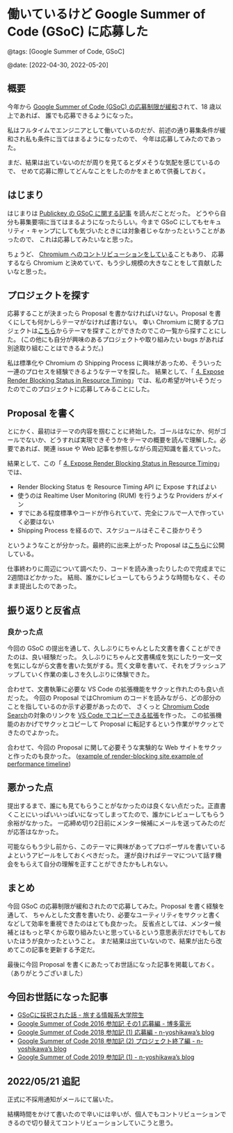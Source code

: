 # 働いているけど Google Summer of Code (GSoC) に応募した

@tags: [Google Summer of Code, GSoC]

@date: [2022-04-30, 2022-05-20]

## 概要

今年から [Google Summer of Code (GSoC) の応募制限が緩和](https://opensource.googleblog.com/2021/11/expanding-google-summer-of-code-in-2022.html)されて、18 歳以上であれば、
誰でも応募できるようになった。

私はフルタイムでエンジニアとして働いているのだが、前述の通り募集条件が緩和され私も条件に当てはまるようになったので、
今年は応募してみたのであった。

まだ、結果は出ていないのだが周りを見てるとダメそうな気配を感じているので、
せめて応募に際してどんなことをしたのかをまとめて供養しておく。

## はじまり

はじまりは [Publickey の GSoC に関する記事](https://www.publickey1.jp/blog/22/google_summer_of_code18.html) を読んだことだった。
どうやら自分も募集要項に当てはまるようになったらしい。今まで GSoC にしてもセキュリティ・キャンプにしても気づいたときには対象者じゃなかったということがあったので、 これは応募してみたいなと思った。

ちょうど、 [Chromium へのコントリビューションをしている](https://blog.bokken.io/articles/2022-02-28/investigate-chromium-cors-header-parse-failure.html)こともあり、
応募するなら Chromium と決めていて、もう少し規模の大きなことをして貢献したいなと思った。

## プロジェクトを探す

応募することが決まったら Proposal を書かなければいけない。Proposal を書くにしても何かしらテーマがなければ書けない。
幸い Chromium に関するプロジェクトは[こちら](https://docs.google.com/document/d/1QnqhnsmEnHxoD1j7sWNFL5nybQ7rh5bMgPuf3NQLAtg/edit#heading=h.604ls06hmu0p)からテーマを探すことができたのでこの一覧から探すことにした。
(この他にも自分が興味のあるプロジェクトや取り組みたい bugs があれば別途取り組むことはできるようだ。)

私は標準化や Chromium の Shipping Process に興味があっため、そういった一連のプロセスを経験できるようなテーマを探した。
結果として、「 [4. Expose Render Blocking Status in Resource Timing](https://docs.google.com/document/d/1QnqhnsmEnHxoD1j7sWNFL5nybQ7rh5bMgPuf3NQLAtg/edit#bookmark=kix.tngp8wlygnyc)」では、私の希望が叶いそうだったのでこのプロジェクトに応募してみることにした。

## Proposal を書く

とにかく、最初はテーマの内容を掴むことに終始した。ゴールはなにか、何がゴールでないか、どうすれば実現できそうかをテーマの概要を読んで理解した。必要であれば、関連 issue や Web 記事を参照しながら周辺知識を蓄えていった。

結果として、この「 [4. Expose Render Blocking Status in Resource Timing](https://docs.google.com/document/d/1QnqhnsmEnHxoD1j7sWNFL5nybQ7rh5bMgPuf3NQLAtg/edit#bookmark=kix.tngp8wlygnyc)」では、

- Render Blocking Status を Resource Timing API に Expose すればよい
- 使うのは Realtime User Monitoring (RUM) を行うような Providers がメイン
- すでにある程度標準やコードが作られていて、完全にフルで一人で作っていく必要はない
- Shipping Process を経るので、スケジュールはそこそこ掛かりそう

というようなことが分かった。最終的に出来上がった Proposal は[こちら](https://docs.google.com/document/d/11J7GYUEAUlFnN3l9yWdMUEvd08hCLe4AeKZnbB4yyfk/edit?usp=sharing)に公開している。

仕事終わりに周辺について調べたり、コードを読み漁ったりしたので完成までに2週間ほどかかった。
結局、誰かにレビューしてもらうような時間もなく、そのまま提出したのであった。

## 振り返りと反省点

### 良かった点

今回の GSoC の提出を通して、久しぶりにちゃんとした文書を書くことができたのは、良い経験だった。
久しぶりにちゃんと文書構成を気にしたり一文一文を気にしながら文書を書いた気がする。荒く文章を書いて、それをブラッシュアップしていく作業の楽しさを久しぶりに体験できた。

合わせて、文書執筆に必要な VS Code の拡張機能をサクッと作れたのも良い点だった。
今回の Proposal ではChromium のコードを読みながら、どの部分のことを指しているのか示す必要があったので、
さくっと [Chromium Code Search](https://source.chromium.org/chromium)の対象のリンクを [VS Code でコピーできる拡張](https://marketplace.visualstudio.com/items?itemName=negibokken.chromium-code-search-permalink)を作った。
この拡張機能のおかげでサクッとコピーして Proposal に転記するという作業がサクッとできたのでよかった。

合わせて、今回の Proposal に関して必要そうな実験的な Web サイトをサクッと作ったのも良かった。
([example of render-blocking site](https://x.bokken.io/example-render-blocking-site/index.html),[example of performance timeline](https://x.bokken.io/example-performance-timeline/index.html))

## 悪かった点

提出するまで、誰にも見てもらうことがなかったのは良くない点だった。正直書くことにいっぱいいっぱいになってしまってたので、誰かにレビューしてもらう余裕がなかった。
一応締め切り2日前にメンター候補にメールを送ってみたのだが応答はなかった。

可能ならもう少し前から、このテーマに興味があってプロポーザルを書いているよというアピールをしておくべきだった。
運が良ければテーマについて話す機会をもらえて自分の理解を正すことができたかもしれない。

## まとめ

今回 GSoC の応募制限が緩和されたので応募してみた。Proposal を書く経験を通して、
ちゃんとした文書を書いたり、必要なユーティリティをサクッと書くなどして効率を重視できたのはとても良かった。
反省点としては、メンター候補とはもっと早くから取り組みたいと思っているという意思表示だけでもしておいたほうが良かったということ。
まだ結果は出ていないので、結果が出たら改めてこの記事を更新する予定だ。

最後に今回 Proposal を書くにあたってお世話になった記事を掲載しておく。（ありがとうございました）

## 今回お世話になった記事

- [GSoCに採択された話 - 旅する情報系大学院生](https://travelingresearcher.com/entry/2017/05/06/010453)
- [Google Summer of Code 2016 参加記 その1 応募編 - 博多電光](https://hakatashi.hatenadiary.com/entry/2016/05/28/200827)
- [Google Summer of Code 2018 参加記 (1) 応募編 - n-yoshikawa’s blog](https://n-yoshikawa.hatenablog.com/entry/2018/04/26/015549)
- [Google Summer of Code 2018 参加記 (2) プロジェクト終了編 - n-yoshikawa’s blog](https://n-yoshikawa.hatenablog.com/entry/2018/08/25/175142)
- [Google Summer of Code 2019 参加記 (1) - n-yoshikawa’s blog](https://n-yoshikawa.hatenablog.com/entry/2019/06/29/111527)

## 2022/05/21 追記

正式に不採用通知がメールにて届いた。

結構時間をかけて書いたので辛いには辛いが、個人でもコントリビューションできるので切り替えてコントリビューションしていこうと思う。
